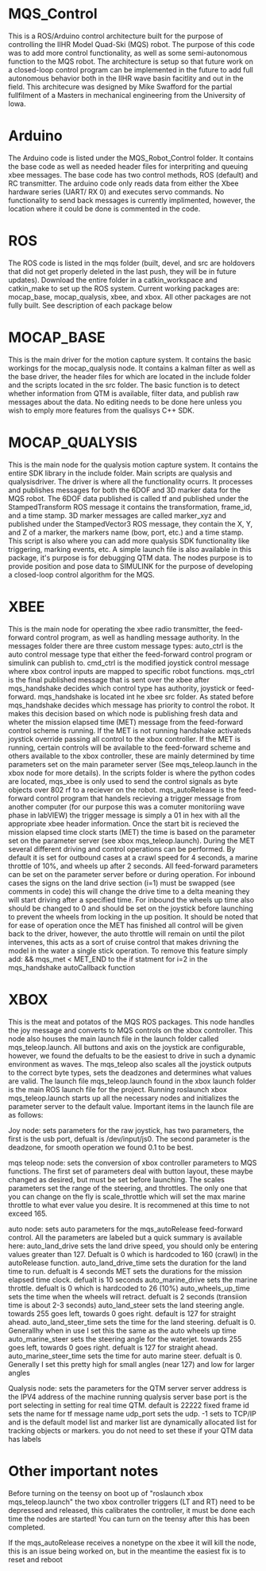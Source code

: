 # MQS_Control
This is a ROS/Arduino control architecture built for the purpose of controlling the IIHR Model Quad-Ski (MQS) robot. The purpose of this code was to add more control functionality,
as well as some semi-autonomous function to the MQS robot. The architecture is setup so that future work on a closed-loop control program can be implemented in the future to 
add full autonomous behavior both in the IIHR wave basin facitlity and out in the field. This architecure was designed by Mike Swafford for the partial fullfilment of a 
Masters in mechanical engineering from the University of Iowa.

# Arduino
The Arduino code is listed under the MQS_Robot_Control folder.
It contains the base code as well as needed header files for interpriting and queuing xbee messages. The base code has two control methods, ROS (default) and RC transmitter.
The arduino code only reads data from either the Xbee hardware series (UART/ RX 0) and executes servo commands. No functionality to send back messages is currently implimented,
however, the location where it could be done is commented in the code.

# ROS
The ROS code is listed in the mqs folder (built, devel, and src are holdovers that did not get properly deleted in the last push, they will be in future updates).
Download the entire folder in a catkin_workspace and catkin_make to set up the ROS system. Current working packages are: mocap_base, mocap_qualysis, xbee, and xbox. All other
packages are not fully built. See description of each package below

# MOCAP_BASE
This is the main driver for the motion capture system. It contains the basic workings for the mocap_qualysis node. It contains a kalman filter as well as the base driver, 
the header files for which are located in the include folder and the scripts located in the src folder. The basic function is to detect whether information from QTM is available,
filter data, and publish raw messages about the data. No editing needs to be done here unless you wish to emply more features from the qualisys C++ SDK.

# MOCAP_QUALYSIS
This is the main node for the qualysis motion capture system. It contains the entire SDK library in the include folder. Main scripts are qualysis and qualysisdriver. The driver
is where all the functionality ocurrs. It processes and publishes messages for both the 6DOF and 3D marker data for the MQS robot. The 6DOF data published is called tf and
published under the StampedTransform ROS message it contains the transformation, frame_id, and a time stamp. 3D marker messages are called marker_xyz and published under the 
StampedVector3 ROS message, they contain the X, Y, and Z of a marker, the markers name (bow, port, etc.) and a time stamp. This script is also where you can add more
qualysis SDK functionality like triggering, marking events, etc. A simple launch file is also available in this package, it's purpose is for debugging QTM data. The nodes purpose
is to provide position and pose data to SIMULINK for the purpose of developing a closed-loop control algorithm for the MQS.

# XBEE
This is the main node for operating the xbee radio transmitter, the feed-forward control program, as well as handling message authority. In the messages folder there are three 
custom message types: auto_ctrl is the auto control message type that either the feed-forward control program or simulink can publish to. cmd_ctrl is the modified joystick 
control message where xbox control inputs are mapped to specific robot functions. mqs_ctrl is the final published message that is sent over the xbee after mqs_handshake decides
which control type has authority, joystick or feed-forward. mqs_handshake is located int he xbee src folder. As stated before mqs_handshake decides which message has priority
to control the robot. It makes this decision based on which node is publishing fresh data and wheter the mission elapsed time (MET) message from the feed-forward control scheme
is running. If the MET is not running handshake activateds joystick override passing all control to the xbox controller. If the MET is running, certain controls will be available
to the feed-forward scheme and others available to the xbox controller, these are mainly determined by time parameters set on the main parameter server (See mqs_teleop.launch in
the xbox node for more details). In the scripts folder is where the python codes are located, mqs_xbee is only used to send the control signals as byte objects over 802 rf to 
a reciever on the robot. mqs_autoRelease is the feed-forward control program that handels recieving a trigger message from another computer (for our purpose this was a comuter 
monitoriing wave phase in labVIEW) the trigger message is simply a 01 in hex with all the appropriate xbee header information. Once the start bit is recieved the mission elapsed
time clock starts (MET) the time is based on the parameter set on the parameter server (see xbox mqs_teleop.launch). During the MET several different driving and control
operations can be performed. By default it is set for outbound cases at a crawl speed for 4 seconds, a marine throttle of 10%, and wheels up after 2 seconds. All feed-forward parameters can be set on the
parameter server before or during operation. For inbound cases the signs on the land drive section (i=1) must be swapped (see comments in code) this will change the drive time
to a delta meaning they will start driving after a specified time. For inbound the wheels up time also should be changed to 0 and should be set on the joystick before launching
to prevent the wheels from locking in the up position. It should be noted that for ease of operation once the MET has finished all control will be given back to the driver, however,
the auto throttle will remain on until the pilot intervenes, this acts as a sort of cruise control that makes drivning the model in the water a single stick operation. To remove 
this feature simply add:
 && mqs_met < MET_END 
 to the if statment for i=2 in the mqs_handshake autoCallback function

# XBOX
This is the meat and potatos of the MQS ROS packages. This node handles the joy message and converts to MQS controls on the xbox controller. This node also houses the main launch
file in the launch folder called mqs_teleop.launch. All buttons and axis on the joystick are configurable, however, we found the defualts to be the easiest to drive in such a
dynamic environment as waves. The mqs_teleop also scales all the joystick outputs to the correct byte types, sets the deadzones and determines what values are valid. The launch
file mqs_teleop.launch found in the xbox launch folder is the main ROS launch file for the project. Running roslaunch xbox mqs_teleop.launch starts up all the necessary nodes
and initializes the parameter server to the default value. Important items in the launch file are as follows:

Joy node: sets parameters for the raw joystick, has two parameters, the first is the usb port, defualt is /dev/input/js0. The second parameter is the deadzone, for smooth operation
we found 0.1 to be best.

mqs teleop node: sets the conversion of xbox controller parameters to MQS functions. The first set of parameters deal with button layout, these maybe changed as desired, but must
be set before launching. The scales parameters set the range of the steering, and throttles. The only one that you can change on the fly is scale_throttle which will set the max
marine throttle to what ever value you desire. It is recommened at this time to not exceed 165.

auto node: sets auto parameters for the mqs_autoRelease feed-forward control. All the parameters are labeled but a quick summary is available here:
auto_land_drive sets the land drive speed, you should only be entering values greater than 127. Defualt is 0 which is hardcoded to 160 (crawl) in the autoRelease function.
auto_land_drive_time sets the duration for the land time to run. defualt is 4 seconds
MET sets the durations for the mission elapsed time clock. defualt is 10 seconds
auto_marine_drive sets the marine throttle. defualt is 0 which is hardcoded to 26 (10%)
auto_wheels_up_time sets the time when the wheels will retract. defualt is 2 seconds (transiion time is about 2-3 seconds)
auto_land_steer sets the land steering angle. towards 255 goes left, towards 0 goes right. default is 127 for straight ahead.
auto_land_steer_time sets the time for the land steering. defualt is 0. Generallhy when in use I set this the same as the auto wheels up time
auto_marine_steer sets the steering angle for the waterjet. towards 255 goes left, towards 0 goes right. defualt is 127 for straight ahead.
auto_marine_steer_time sets the time for auto marine steer. defualt is 0. Generally I set this pretty high for small angles (near 127) and low for larger angles

Qualysis node: sets the parameters for the QTM server
server address is the IPV4 address of the machine running qualysis
server base port is the port selecting in setting for real time QTM. default is 22222
fixed frame id sets the name for tf message name
udp_port sets the udp. -1 sets to TCP/IP and is the default
model list and marker list are dynamically allocated list for tracking objects or markers. you do not need to set these if your QTM data has labels


# Other important notes
Before turning on the teensy on boot up of "roslaunch xbox mqs_teleop.launch" the two xbox controller triggers (LT and RT) need to be depressed and released, this calibrates
the controller, it must be done each time the nodes are started! You can turn on the teensy after this has been completed.

If the mqs_autoRelease receives a nonetype on the xbee it will kill the node, this is an issue being worked on, but in the meantime the easiest fix is to reset and reboot 

